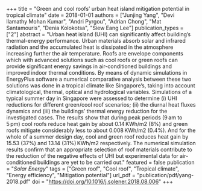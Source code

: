 +++
title = "Green and cool roofs’ urban heat island mitigation potential in tropical climate"
date = 2018-01-01
authors = ["Junjing Yang", "Devi llamathy Mohan Kumar", "Andri Pyrgou", "Adrian Chong", "Mat Santamouris", "Denia Kolokotsa", "Siew Eang Lee"]
publication_types = ["2"]
abstract = "Urban heat island (UHI) can significantly affect building’s thermal-energy performance. Urban materials absorb solar and infrared radiation and the accumulated heat is dissipated in the atmosphere increasing further the air temperature. Roofs are envelope components which with advanced solutions such as cool roofs or green roofs can provide significant energy savings in air-conditioned buildings and improved indoor thermal conditions. By means of dynamic simulations in EnergyPlus software a numerical comparative analysis between these two solutions was done in a tropical climate like Singapore’s, taking into account climatological, thermal, optical and hydrological variables. Simulations of a typical summer day in Singapore were assessed to determine (i) UHI reductions for different green/cool roof scenarios; (ii) the diurnal heat fluxes dynamics and (iii) the buildings’ thermal energy reduction for the investigated cases. The results show that during peak periods (9 am to 5 pm) cool roofs reduce heat gain by about 0.14 KWh/m2 (8%) and green roofs mitigate considerably less to about 0.008 KWh/m2 (0.4%). And for the whole of a summer design day, cool and green roof reduces heat gain by 15.53 (37%) and 13.14 (31%) KWh/m2 respectively. The numerical simulation results confirm that an appropriate selection of roof materials contribute to the reduction of the negative effects of UHI but experimental data for air-conditioned buildings are yet to be carried out."
featured = false
publication = "*Solar Energy*"
tags = ["Green roof", "Cool roof", "Tropical climate", "Energy efficiency", "Mitigation potential"]
url_pdf = "publication/pdf/yang-2018.pdf"
doi = "https://doi.org/10.1016/j.solener.2018.08.006"
+++

